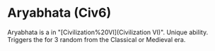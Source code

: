 # Aryabhata (Civ6)

Aryabhata is a in "[Civilization%20VI](Civilization VI)".
Unique ability.
Triggers the for 3 random from the Classical or Medieval era.